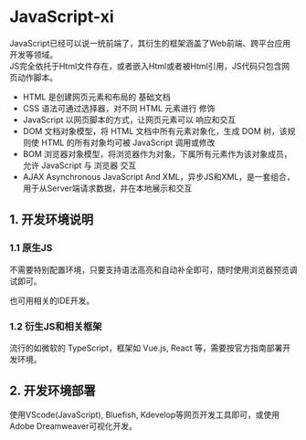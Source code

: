 # JavaScript-xi

JavaScript已经可以说一统前端了，其衍生的框架涵盖了Web前端、跨平台应用开发等领域。  
JS完全依托于Html文件存在，或者嵌入Html或者被Html引用，JS代码只包含网页动作脚本。

- HTML 是创建网页元素和布局的 基础文档
- CSS 语法可通过选择器，对不同 HTML 元素进行 修饰
- JavaScript 以网页脚本的方式，让网页元素可以 响应和交互
- DOM 文档对象模型，将 HTML 文档中所有元素对象化，生成 DOM 树，该规则使 HTML 的所有对象均可被 JavaScript 调用或修改
- BOM 浏览器对象模型，将浏览器作为对象，下属所有元素作为该对象成员，允许 JavaScript 与 浏览器 交互
- AJAX Asynchronous JavaScript And XML，异步JS和XML，是一套组合，用于从Server端请求数据，并在本地展示和交互

## 1. 开发环境说明
### 1.1 原生JS

不需要特别配置环境，只要支持语法高亮和自动补全即可，随时使用浏览器预览调试即可。

也可用相关的IDE开发。

### 1.2 衍生JS和相关框架

流行的如微软的 TypeScript，框架如 Vue.js, React 等，需要按官方指南部署开发环境。

## 2. 开发环境部署
使用VScode(JavaScript), Bluefish, Kdevelop等网页开发工具即可，或使用Adobe Dreamweaver可视化开发。
